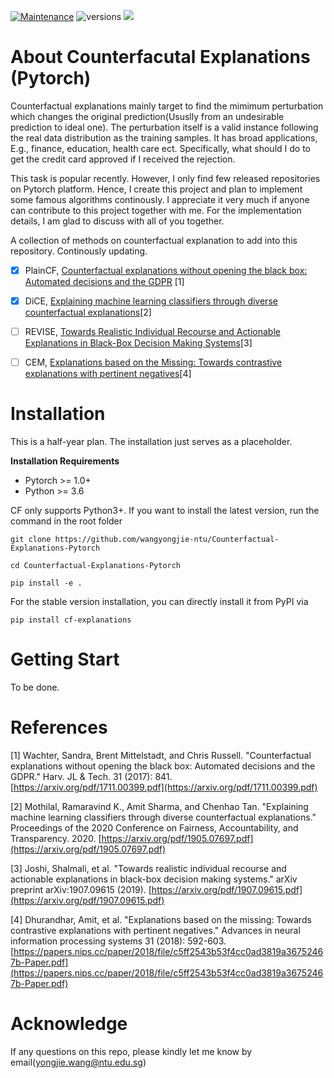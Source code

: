 [![Maintenance](https://img.shields.io/badge/Maintained%3F-YES-green.svg)](https://github.com/wangyongjie-ntu/Awesome-explainable-AI/graphs/commit-activity)
![versions](https://img.shields.io/pypi/pyversions/pybadges.svg)
![](https://img.shields.io/badge/PyTorch%20-%23EE4C2C.svg)

# About Counterfacutal Explanations (Pytorch)

Counterfactual explanations mainly target to find the mimimum perturbation which changes the original prediction(Ususlly from an undesirable prediction to ideal one). The perturbation itself is a valid instance following the real data distribution as the training samples. It has broad applications, E.g., finance, education, health care ect. Specifically, what should I do to get the credit card approved if I received the rejection.

This task is popular recently. However, I only find few released repositories on Pytorch platform. Hence, I create this project and plan to implement some famous algorithms continously. 
I appreciate it very much if anyone can contribute to this project together with me.  For the implementation details, I am glad to discuss with all of you together.

A collection of methods on counterfactual explanation to add into this repository. Continously updating.

- [x] PlainCF, [Counterfactual explanations without opening the black box: Automated decisions and the GDPR](https://arxiv.org/pdf/1711.00399.pdf) [1]

- [x] DiCE, [Explaining machine learning classifiers through diverse counterfactual explanations](https://arxiv.org/pdf/1905.07697.pdf)[2]

- [ ] REVISE, [Towards Realistic Individual Recourse and Actionable Explanations in Black-Box Decision Making Systems](https://arxiv.org/pdf/1907.09615.pdf)[3]

- [ ] CEM, [Explanations based on the Missing: Towards contrastive explanations with pertinent negatives](https://papers.nips.cc/paper/2018/file/c5ff2543b53f4cc0ad3819a36752467b-Paper.pdf)[4]

# Installation

This is a half-year plan. The installation just serves as a placeholder.

**Installation Requirements**
- Pytorch >= 1.0+
- Python >= 3.6

CF only supports Python3+. If you want to install the latest version, run the command in the root folder
```
git clone https://github.com/wangyongjie-ntu/Counterfactual-Explanations-Pytorch

cd Counterfactual-Explanations-Pytorch

pip install -e .
```

For the stable version installation, you can directly install it from PyPI via

```
pip install cf-explanations
```


# Getting Start

To be done.

# References

[1] Wachter, Sandra, Brent Mittelstadt, and Chris Russell. "Counterfactual explanations without opening the black box: Automated decisions and the GDPR." Harv. JL & Tech. 31 (2017): 841. [https://arxiv.org/pdf/1711.00399.pdf](https://arxiv.org/pdf/1711.00399.pdf)

[2] Mothilal, Ramaravind K., Amit Sharma, and Chenhao Tan. "Explaining machine learning classifiers through diverse counterfactual explanations." Proceedings of the 2020 Conference on Fairness, Accountability, and Transparency. 2020.
[https://arxiv.org/pdf/1905.07697.pdf](https://arxiv.org/pdf/1905.07697.pdf)

[3] Joshi, Shalmali, et al. "Towards realistic individual recourse and actionable explanations in black-box decision making systems." arXiv preprint arXiv:1907.09615 (2019). [https://arxiv.org/pdf/1907.09615.pdf](https://arxiv.org/pdf/1907.09615.pdf)

[4] Dhurandhar, Amit, et al. "Explanations based on the missing: Towards contrastive explanations with pertinent negatives." Advances in neural information processing systems 31 (2018): 592-603. [https://papers.nips.cc/paper/2018/file/c5ff2543b53f4cc0ad3819a36752467b-Paper.pdf](https://papers.nips.cc/paper/2018/file/c5ff2543b53f4cc0ad3819a36752467b-Paper.pdf)

# Acknowledge

If any questions on this repo, please kindly let me know by email(yongjie.wang@ntu.edu.sg)


